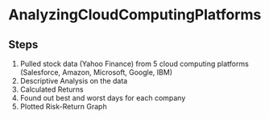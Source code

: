 # AnalyzingCloudComputingPlatforms


## Steps
1. Pulled stock data (Yahoo Finance) from 5 cloud computing platforms (Salesforce, Amazon, Microsoft, Google, IBM) <br>
1. Descriptive Analysis on the data
1. Calculated Returns
1. Found out best and worst days for each company
1. Plotted Risk-Return Graph
